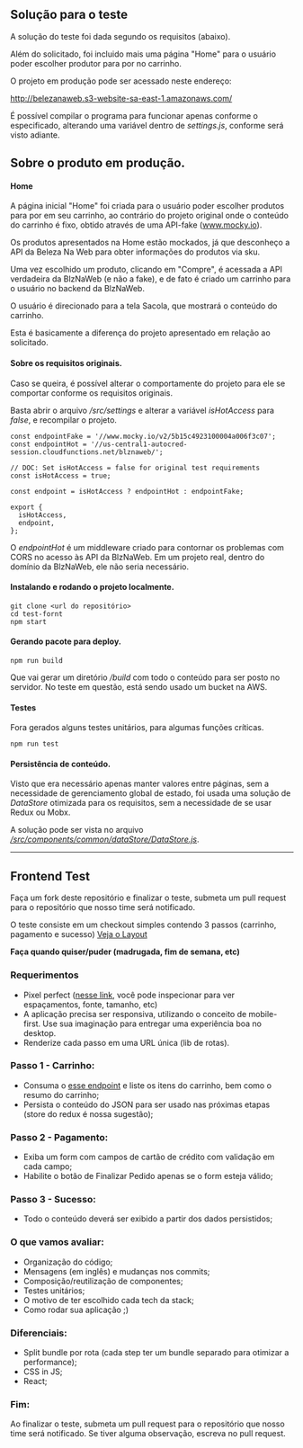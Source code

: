 ## Solução para o teste

A solução do teste foi dada segundo os requisitos (abaixo).

Além do solicitado, foi incluido mais uma página "Home" para o usuário poder escolher produtor para por no carrinho.

O projeto em produção pode ser acessado neste endereço:

http://belezanaweb.s3-website-sa-east-1.amazonaws.com/

É possível compilar o programa para funcionar apenas conforme o especificado, alterando uma variável dentro de *settings.js*, conforme será visto adiante.

## Sobre o produto em produção.

#### Home
A página inicial "Home" foi criada para o usuário poder escolher produtos para por em seu carrinho, ao contrário do projeto original onde o conteúdo do carrinho é fixo, obtido através de uma API-fake (www.mocky.io).

Os produtos apresentados na Home estão mockados, já que desconheço a API da Beleza Na Web para obter informações do produtos via sku.

Uma vez escolhido um produto, clicando em "Compre", é acessada a API verdadeira da BlzNaWeb (e não a fake), e de fato é criado um carrinho para o usuário no backend da BlzNaWeb.

O usuário é direcionado para a tela Sacola, que mostrará o conteúdo do carrinho.

Esta é basicamente a diferença do projeto apresentado em relação ao solicitado.

#### Sobre os requisitos originais.

Caso se queira, é possível alterar o comportamente do projeto para ele se comportar conforme os requisitos originais.

Basta abrir o arquivo */src/settings* e alterar a variável *isHotAccess* para *false*, e recompilar o projeto.

```
const endpointFake = '//www.mocky.io/v2/5b15c4923100004a006f3c07';
const endpointHot = '//us-central1-autocred-session.cloudfunctions.net/blznaweb/';

// DOC: Set isHotAccess = false for original test requirements
const isHotAccess = true;

const endpoint = isHotAccess ? endpointHot : endpointFake;

export {
  isHotAccess,
  endpoint,
};
```
O *endpointHot* é um middleware criado para contornar os problemas com CORS no acesso às API da BlzNaWeb. Em um projeto real, dentro do domínio da BlzNaWeb, ele não seria necessário.

#### Instalando e rodando o projeto localmente.
```
git clone <url do repositório>
cd test-fornt
npm start
````
#### Gerando pacote para deploy.
```
npm run build
```
Que vai gerar um diretório */build* com todo o conteúdo para ser posto no servidor. No teste em questão, está sendo usado um bucket na AWS.

#### Testes
Fora gerados alguns testes unitários, para algumas funções críticas.
```
npm run test
```
#### Persistência de conteúdo.
Visto que era necessário apenas manter valores entre páginas, sem a necessidade de gerenciamento global de estado, foi usada uma solução de *DataStore* otimizada para os requisitos, sem a necessidade de se usar Redux ou Mobx.

A solução pode ser vista no arquivo [*/src/components/common/dataStore/DataStore.js*](./src/components/common/dataStore/DataStore.js).
___

## Frontend Test

Faça um fork deste repositório e finalizar o teste, submeta um pull request para o repositório que nosso time será notificado.

O teste consiste em um checkout simples contendo 3 passos (carrinho, pagamento e sucesso) [Veja o Layout](https://projects.invisionapp.com/prototype/font-test-cji0j0khf005c1t0132358e8k)

**Faça quando quiser/puder (madrugada, fim de semana, etc)**

### Requerimentos

- Pixel perfect ([nesse link](https://projects.invisionapp.com/prototype/font-test-cji0j0khf005c1t0132358e8k), você pode inspecionar para ver espaçamentos, fonte, tamanho, etc)
- A aplicação precisa ser responsiva, utilizando o conceito de mobile-first. Use sua imaginação para entregar uma experiência boa no desktop.
- Renderize cada passo em uma URL única (lib de rotas).


### Passo 1 - Carrinho:
  - Consuma o [esse endpoint](http://www.mocky.io/v2/5b15c4923100004a006f3c07) e liste os itens do carrinho, bem como o resumo do carrinho;
  - Persista o conteúdo do JSON para ser usado nas próximas etapas (store do redux é nossa sugestão);

### Passo 2 - Pagamento:
  - Exiba um form com campos de cartão de crédito com validação em cada campo;
  - Habilite o botão de Finalizar Pedido apenas se o form esteja válido;

### Passo 3 - Sucesso:
  - Todo o conteúdo deverá ser exibido a partir dos dados persistidos;

### O que vamos avaliar:
  - Organização do código;
  - Mensagens (em inglês) e mudanças nos commits;
  - Composição/reutilização de componentes;
  - Testes unitários;
  - O motivo de ter escolhido cada tech da stack;
  - Como rodar sua aplicação ;)

### Diferenciais:
  - Split bundle por rota (cada step ter um bundle separado para otimizar a performance);
  - CSS in JS;
  - React;

### Fim:
Ao finalizar o teste, submeta um pull request para o repositório que nosso time será notificado. Se tiver alguma observação, escreva no pull request.
